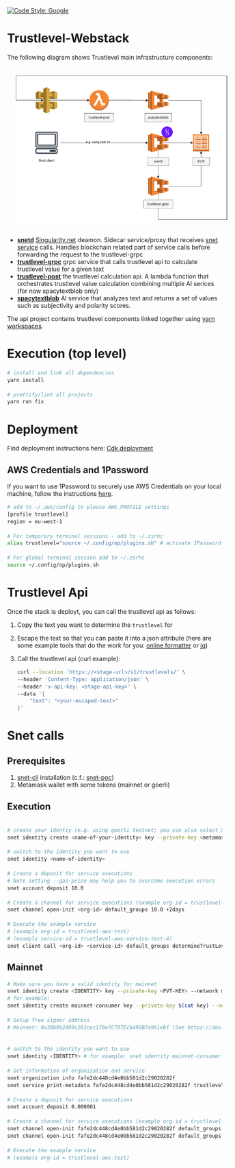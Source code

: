 [![Code Style: Google](https://img.shields.io/badge/code%20style-google-blueviolet.svg)](https://github.com/google/gts)

# Trustlevel-Webstack

The following diagram shows Trustlevel main infrastructure components:

<img src="docs/Trustlevel.drawio.png"
     alt="Trustlevel components"
     style="margin: 1rem;" />

* [**snetd**](docker/snetd/README.md) [Singularity.net](https://dev.singularitynet.io/docs/ai-developers/daemon-setup/) deamon. Sidecar service/proxy that receives [snet service](https://docs.google.com/document/d/1jkkIMvUObSc81Cv3WXl9wtjFwt-itFSaOctyGdPg_30/edit#heading=h.uuy5v21gphhh) calls. Handles blockchain related part of service calls before forwarding the request to the trustlevel-grpc
* [**trustlevel-grpc**](docker/grpc-service/README.md) grpc service that calls trustlevel api to calculate trustlevel value for a given text
* [**trustlevel-post**](workspaces/apis/trustlevel-api/README.md) the trustlevel calculation api. A lambda function that orchestrates trustlevel value calculation combining multiple AI serices (for now spacytextblob only)
* [**spacytextblob**](docker/spacytextblob/README.md) AI service that analyzes text and returns a set of values such as subjectivity and polarity scores.


The api project contains trustlevel components linked together using [yarn workspaces](https://classic.yarnpkg.com/en/docs/workspaces/).


# Execution (top level)

```bash
# install and link all dependencies
yarn install

# prettify/lint all projects
yarn run fix
```

# Deployment

Find deployment instructions here:
[Cdk deployment](/workspaces/cdk/README.md)

## AWS Credentials and 1Password
If you want to use 1Password to securely use AWS Credentials on your local machine, follow the instructions [here](https://developer.1password.com/docs/cli/shell-plugins/aws/).

```bash
# add to ~/.aws/config to please AWS_PROFILE settings
[profile trustlevel]
region = eu-west-1

# For temporary terminal sessions - add to ~/.zsrhc
alias trustlevel="source ~/.config/op/plugins.sh" # activate 1Password aws plugin for current terminal session

# For global terminal session add to ~/.zsrhc
source ~/.config/op/plugins.sh
```


# Trustlevel Api

Once the stack is deployt, you can call the trustlevel api as follows:

1. Copy the text you want to determine the `trustlevel` for
2. Escape the text so that you can paste it into a json attribute (here are some example tools that do the work for you: [online formatter](https://www.freeformatter.com/json-escape.html#before-output) or [jq](https://jqlang.github.io/jq/))
3. Call the trustlevel api (curl example):

   ```bash
   curl --location 'https://<stage-url>/v1/trustlevels/' \
   --header 'Content-Type: application/json' \
   --header 'x-api-key: <stage-api-key>' \
   --data '{
       "text": "<your-escaped-text>"
   }'
   ```

# Snet calls

## Prerequisites

1. [snet-cli](https://github.com/singnet/snet-cli) installation (c.f.: [snet-poc](https://github.com/TrustLevel/snet-poc?tab=readme-ov-file#snet-cli))
1. Metamask wallet with some tokens (mainnet or goerli)

## Execution

```bash

# create your identiy (e.g. using goerli testnet; you can also select mainnet, but it would involve real tokens)
snet identity create <name-of-your-identity> key --private-key <metamask-private-key> --network goerli

# switch to the identity you want to use
snet identity <name-of-identity>

# Create a deposit for service executions
# Note setting --gas-price may help you to overcome execution errors
snet account deposit 10.0

# Create a channel for service executions (example org-id = trustlevel-aws-test)
snet channel open-init <org-id> default_groups 10.0 +2days

# Execute the example service
# (example org-id = trustlevel-aws-test)
# (example service-id = trustlevel-aws-service-test-4)
snet client call <org-id> <service-id> default_groups determineTrustLevel '{"input_string":"Witnesses and some local journalists say that at least four Israeli missiles struck three buildings inside the Jabalia refugee camp last night. The Hamas-run health ministry in Gaza says 110 people were killed"}'
```

## Mainnet

```bash
# Make sure you have a valid identity for mainnet
snet identity create <IDENTITY> key --private-key <PVT-KEY> --network mainnet
# for example:
snet identity create mainnet-consumer key --private-key $(cat key) --network mainnet

# Setup free signer address
# Mainnet: 0x3Bb9b2499c283cec176e7C707Ecb495B7a961ebf (See https://dev.singularitynet.io/docs/ai-developers/service-setup-snet-cli/#publishing-service)


# switch to the identity you want to use
snet identity <IDENTITY> # for example: snet identity mainnet-consumer

# Get information of organization and service
snet organization info fafe2dc448cd4e0bb581d2c29020282f
snet service print-metadata fafe2dc448cd4e0bb581d2c29020282f trustlevel-bias-service

# Create a deposit for service executions
snet account deposit 0.000001

# Create a channel for service executions (example org-id = trustlevel-aws-test)
snet channel open-init fafe2dc448cd4e0bb581d2c29020282f default_groups 0.000001 +7days
snet channel open-init fafe2dc448cd4e0bb581d2c29020282f default_groups 0.000001 +2days

# Execute the example service
# (example org-id = trustlevel-aws-test)

```